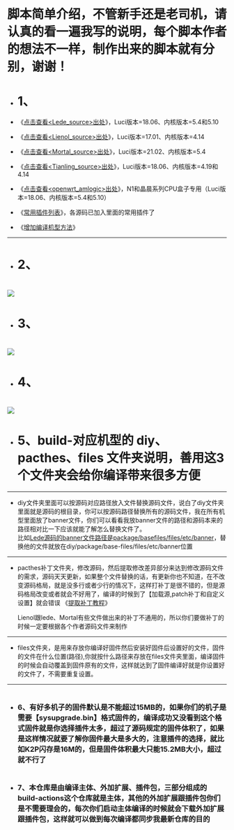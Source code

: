 # 脚本简单介绍，不管新手还是老司机，请认真的看一遍我写的说明，每个脚本作者的想法不一样，制作出来的脚本就有分别，谢谢！
- # 1、
- 《[点击查看<Lede_source>出处](https://github.com/coolsnowwolf/lede)》，Luci版本=18.06、内核版本=5.4和5.10

- 《[点击查看<Lienol_source>出处](https://github.com/Lienol/openwrt/tree/19.07)》，Luci版本=17.01、内核版本=4.14

- 《[点击查看<Mortal_source>出处](https://github.com/immortalwrt/immortalwrt/tree/openwrt-21.02)》，Luci版本=21.02、内核版本=5.4

- 《[点击查看<Tianling_source>出处](https://github.com/immortalwrt/immortalwrt/tree/openwrt-18.06)》，Luci版本=18.06、内核版本=4.19和4.14

- 《[点击查看<openwrt_amlogic>出处](https://github.com/coolsnowwolf/lede)》，N1和晶晨系列CPU盒子专用（Luci版本=18.06、内核版本=5.4和5.10）

- 《[常用插件列表](https://github.com/danshui-git/shuoming/blob/master/%E5%90%8D%E7%A7%B0.md)》，各源码已加入里面的常用插件了

- 《[增加编译机型方法](https://github.com/danshui-git/shuoming/blob/master/jlck.md)》
----
- # 2、<br>
# <img src="https://github.com/danshui-git/shuoming/blob/master/doc/x2210.png" />
- # 3、<br>
# <img src="https://github.com/danshui-git/shuoming/blob/master/doc/x2211.png" />
#
- # 4、<br>
# <img src="https://github.com/danshui-git/shuoming/blob/master/doc/322.png" />
#
- # 5、build-对应机型的 diy、pacthes、files 文件夹说明，善用这3个文件夹会给你编译带来很多方便
----
- diy文件夹里面可以按源码对应路径放入文件替换源码文件，说白了diy文件夹里面就是源码的根目录，你可以按源码路径替换所有的源码文件，我在所有机型里面放了banner文件，你们可以看看我放banner文件的路径和源码本来的路径相对比一下应该就能了解怎么替换文件了。<br>比如[Lede源码的banner文件路径是package/basefiles/files/etc/banner](https://github.com/coolsnowwolf/lede/blob/master/package/base-files/files/etc/banner)，替换他的文件就放在diy/package/base-files/files/etc/banner位置<br>

----
- pacthes补丁文件夹，修改源码，然后提取修改差异部分来达到修改源码文件的需求，源码天天更新，如果整个文件替换的话，有更新你也不知道，在不改变源码格局，就是没多行或者少行的情况下，这样打补丁是很不错的，但是源码格局改变或者就会不好用了，编译的时候到了【加载源,patch补丁和自定义设置】就会错误 《[提取补丁教程](https://github.com/danshui-git/shuoming/blob/master/buding.md)》 <br>

    Lienol跟lede、Mortal有些文件做出来的补丁不通用的，所以你们要做补丁的时候一定要根据各个作者源码文件来制作
----
- files文件夹，是用来存放你编译好固件然后安装好固件后设置好的文件，固件的文件在什么位置(路径),你就按什么路径来存放在files文件夹里面，编译固件的时候会自动覆盖到固件原有的文件，这样就达到了固件编译好就是你设置好的文件了，不需要重复设置。<br>
----
#
- ### 6、有好多机子的固件默认是不能超过15MB的，如果你们的机子是需要【sysupgrade.bin】格式固件的，编译成功又没看到这个格式固件就是你选择插件太多，超过了源码规定的固件体积了，如果是这样情况就要了解你固件最大是多大的，注意插件的选择，就比如K2P闪存是16M的，但是固件体积最大只能15.2MB大小，超过就不行了
#

- ### 7、本仓库是由编译主体、外加扩展、插件包，三部分组成的build-actions这个仓库就是主体，其他的外加扩展跟插件包你们是不需要理会的，每次你们启动主体编译的时候就会下载外加扩展跟插件包，这样就可以做到每次编译都同步我最新仓库的目的
